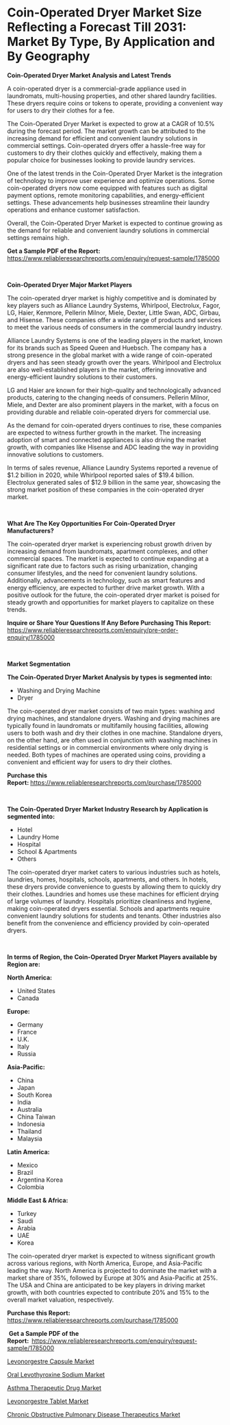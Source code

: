 <p><h1>Coin-Operated Dryer Market Size Reflecting a Forecast Till 2031: Market By Type, By Application and By Geography</h1></p><p><strong>Coin-Operated Dryer Market Analysis and Latest Trends</strong></p>
<p><p>A coin-operated dryer is a commercial-grade appliance used in laundromats, multi-housing properties, and other shared laundry facilities. These dryers require coins or tokens to operate, providing a convenient way for users to dry their clothes for a fee.</p><p>The Coin-Operated Dryer Market is expected to grow at a CAGR of 10.5% during the forecast period. The market growth can be attributed to the increasing demand for efficient and convenient laundry solutions in commercial settings. Coin-operated dryers offer a hassle-free way for customers to dry their clothes quickly and effectively, making them a popular choice for businesses looking to provide laundry services.</p><p>One of the latest trends in the Coin-Operated Dryer Market is the integration of technology to improve user experience and optimize operations. Some coin-operated dryers now come equipped with features such as digital payment options, remote monitoring capabilities, and energy-efficient settings. These advancements help businesses streamline their laundry operations and enhance customer satisfaction.</p><p>Overall, the Coin-Operated Dryer Market is expected to continue growing as the demand for reliable and convenient laundry solutions in commercial settings remains high.</p></p>
<p><strong>Get a Sample PDF of the Report:&nbsp;</strong> <a href="https://www.reliableresearchreports.com/enquiry/request-sample/1785000">https://www.reliableresearchreports.com/enquiry/request-sample/1785000</a></p>
<p>&nbsp;</p>
<p><strong>Coin-Operated Dryer Major Market Players</strong></p>
<p><p>The coin-operated dryer market is highly competitive and is dominated by key players such as Alliance Laundry Systems, Whirlpool, Electrolux, Fagor, LG, Haier, Kenmore, Pellerin Milnor, Miele, Dexter, Little Swan, ADC, Girbau, and Hisense. These companies offer a wide range of products and services to meet the various needs of consumers in the commercial laundry industry.</p><p>Alliance Laundry Systems is one of the leading players in the market, known for its brands such as Speed Queen and Huebsch. The company has a strong presence in the global market with a wide range of coin-operated dryers and has seen steady growth over the years. Whirlpool and Electrolux are also well-established players in the market, offering innovative and energy-efficient laundry solutions to their customers.</p><p>LG and Haier are known for their high-quality and technologically advanced products, catering to the changing needs of consumers. Pellerin Milnor, Miele, and Dexter are also prominent players in the market, with a focus on providing durable and reliable coin-operated dryers for commercial use.</p><p>As the demand for coin-operated dryers continues to rise, these companies are expected to witness further growth in the market. The increasing adoption of smart and connected appliances is also driving the market growth, with companies like Hisense and ADC leading the way in providing innovative solutions to customers.</p><p>In terms of sales revenue, Alliance Laundry Systems reported a revenue of $1.2 billion in 2020, while Whirlpool reported sales of $19.4 billion. Electrolux generated sales of $12.9 billion in the same year, showcasing the strong market position of these companies in the coin-operated dryer market.</p></p>
<p>&nbsp;</p>
<p><strong>What Are The Key Opportunities For Coin-Operated Dryer Manufacturers?</strong></p>
<p><p>The coin-operated dryer market is experiencing robust growth driven by increasing demand from laundromats, apartment complexes, and other commercial spaces. The market is expected to continue expanding at a significant rate due to factors such as rising urbanization, changing consumer lifestyles, and the need for convenient laundry solutions. Additionally, advancements in technology, such as smart features and energy efficiency, are expected to further drive market growth. With a positive outlook for the future, the coin-operated dryer market is poised for steady growth and opportunities for market players to capitalize on these trends.</p></p>
<p><strong>Inquire or Share Your Questions If Any Before Purchasing This Report:</strong> <a href="https://www.reliableresearchreports.com/enquiry/pre-order-enquiry/1785000">https://www.reliableresearchreports.com/enquiry/pre-order-enquiry/1785000</a></p>
<p>&nbsp;</p>
<p><strong>Market Segmentation</strong></p>
<p><strong>The Coin-Operated Dryer Market Analysis by types is segmented into:</strong></p>
<p><ul><li>Washing and Drying Machine</li><li>Dryer</li></ul></p>
<p><p>The coin-operated dryer market consists of two main types: washing and drying machines, and standalone dryers. Washing and drying machines are typically found in laundromats or multifamily housing facilities, allowing users to both wash and dry their clothes in one machine. Standalone dryers, on the other hand, are often used in conjunction with washing machines in residential settings or in commercial environments where only drying is needed. Both types of machines are operated using coins, providing a convenient and efficient way for users to dry their clothes.</p></p>
<p><strong>Purchase this Report:&nbsp;</strong><a href="https://www.reliableresearchreports.com/purchase/1785000">https://www.reliableresearchreports.com/purchase/1785000</a></p>
<p>&nbsp;</p>
<p><strong>The Coin-Operated Dryer Market Industry Research by Application is segmented into:</strong></p>
<p><ul><li>Hotel</li><li>Laundry Home</li><li>Hospital</li><li>School & Apartments</li><li>Others</li></ul></p>
<p><p>The coin-operated dryer market caters to various industries such as hotels, laundries, homes, hospitals, schools, apartments, and others. In hotels, these dryers provide convenience to guests by allowing them to quickly dry their clothes. Laundries and homes use these machines for efficient drying of large volumes of laundry. Hospitals prioritize cleanliness and hygiene, making coin-operated dryers essential. Schools and apartments require convenient laundry solutions for students and tenants. Other industries also benefit from the convenience and efficiency provided by coin-operated dryers.</p></p>
<p>&nbsp;</p>
<p><strong>In terms of Region, the Coin-Operated Dryer Market Players available by Region are:</strong></p>
<p>
    <p> <strong> North America: </strong>
        <ul>
            <li>United States</li>
            <li>Canada</li>
        </ul>
        </p> 
    <p> <strong> Europe: </strong>
        <ul>
            <li>Germany</li>
            <li>France</li>
            <li>U.K.</li>
            <li>Italy</li>
            <li>Russia</li>
        </ul>
        </p> 
    <p> <strong> Asia-Pacific: </strong>
        <ul>
            <li>China</li>
            <li>Japan</li>
            <li>South Korea</li>
            <li>India</li>
            <li>Australia</li>
            <li>China Taiwan</li>
            <li>Indonesia</li>
            <li>Thailand</li>
            <li>Malaysia</li>
        </ul>
        </p> 
    <p> <strong> Latin America: </strong>
        <ul>
            <li>Mexico</li>
            <li>Brazil</li>
            <li>Argentina Korea</li>
            <li>Colombia</li>
        </ul>
        </p> 
    <p> <strong> Middle East & Africa: </strong>
        <ul>
            <li>Turkey</li>
            <li>Saudi</li>
            <li>Arabia</li>
            <li>UAE</li>
            <li>Korea</li>
        </ul>
    </p>
    </p>
<p><p>The coin-operated dryer market is expected to witness significant growth across various regions, with North America, Europe, and Asia-Pacific leading the way. North America is projected to dominate the market with a market share of 35%, followed by Europe at 30% and Asia-Pacific at 25%. The USA and China are anticipated to be key players in driving market growth, with both countries expected to contribute 20% and 15% to the overall market valuation, respectively.</p></p>
<p><strong>Purchase this Report: </strong><a href="https://www.reliableresearchreports.com/purchase/1785000">https://www.reliableresearchreports.com/purchase/1785000</a></p>
<p>&nbsp;<strong>Get a Sample PDF of the Report:&nbsp;&nbsp;</strong><a href="https://www.reliableresearchreports.com/enquiry/request-sample/1785000">https://www.reliableresearchreports.com/enquiry/request-sample/1785000</a></p>
<p><strong></strong></p>
<p><p><a href="https://medium.com/@doylenader453/levonorgestre-capsule-market-research-report-its-history-and-forecast-2024-to-2031-1093d7eff556">Levonorgestre Capsule Market</a></p><p><a href="https://medium.com/@doylenader453/oral-levothyroxine-sodium-market-size-reveals-the-best-marketing-channels-in-global-industry-e560bd6ee7fc">Oral Levothyroxine Sodium Market</a></p><p><a href="https://medium.com/@doylenader453/decoding-asthma-therapeutic-drug-market-metrics-market-share-trends-and-growth-patterns-a6ae5819b2b1">Asthma Therapeutic Drug Market</a></p><p><a href="https://medium.com/@doylenader453/levonorgestre-tablet-market-size-cagr-trends-2024-2030-54f7e39e9168">Levonorgestre Tablet Market</a></p><p><a href="https://medium.com/@doylenader453/chronic-obstructive-pulmonary-disease-therapeutics-market-the-key-to-successful-business-strategy-7ac521fc58fe">Chronic Obstructive Pulmonary Disease Therapeutics Market</a></p></p>